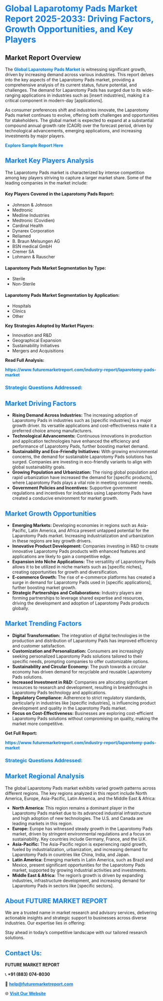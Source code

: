 <h1 style="color: #007BFF;">Global Laparotomy Pads Market Report 2025-2033: Driving Factors, Growth Opportunities, and Key Players</h1>

<section id="overview">
<h2>Market Report Overview</h2>
<p>The <a href="https://www.futuremarketreport.com/industry-report/laparotomy-pads-market" style="color: #007BFF; text-decoration: none;"><strong>Global Laparotomy Pads Market</strong></a> is witnessing significant growth, driven by increasing demand across various industries. This report delves into the key aspects of the Laparotomy Pads market, providing a comprehensive analysis of its current status, future potential, and challenges. The demand for Laparotomy Pads has surged due to its wide-ranging applications in industries such as [insert industries], making it a critical component in modern-day [applications].</p>
<p>As consumer preferences shift and industries innovate, the Laparotomy Pads market continues to evolve, offering both challenges and opportunities for stakeholders. The global market is expected to expand at a substantial compound annual growth rate (CAGR) over the forecast period, driven by technological advancements, emerging applications, and increasing investments by major players.</p>
</section>

<section id="overview">
<p><a href="https://www.futuremarketreport.com/request-sample/reportId=33931" style="color: #007BFF; text-decoration: none;"><strong>Explore Sample Report Here</strong></a></p>
</section>

<section id="key-players">
<h2 style="color: #007BFF;">Market Key Players Analysis</h2>
<p>The Laparotomy Pads market is characterized by intense competition among key players striving to capture a larger market share. Some of the leading companies in the market include:</p>
<h4>Key Players Covered in the Laparotomy Pads Report:</h4>
<ul><li>Johnson &amp; Johnson</li><li>Medtronic</li><li>Medline Industries</li><li>Medtronic (Covidien)</li><li>Cardinal Health</li><li>Dynarex Corporation</li><li>Reliamed</li><li>B. Braun Melsungen AG</li><li>BSN medical GmbH</li><li>Cremer SA</li><li>Lohmann &amp; Rauscher</li></ul>
<h4>Laparotomy Pads Market Segmentation by Type:</h4>
<ul><li>Sterile</li><li>Non-Sterile</li></ul>

<h4>Laparotomy Pads Market Segmentation by Application:</h4>
<ul><li>Hospitals</li><li>Clinics</li><li>Other</li></ul>
<p><strong>Key Strategies Adopted by Market Players:</strong></p>
<ul>
<li>Innovation and R&D</li>
<li>Geographical Expansion</li>
<li>Sustainability Initiatives</li>
<li>Mergers and Acquisitions</li>
</ul>
</section>

<section>
<p><strong>Read Full Analysis: </strong></p><a href="https://www.futuremarketreport.com/industry-report/laparotomy-pads-market" style="color: #007BFF; text-decoration: none;"><strong>https://www.futuremarketreport.com/industry-report/laparotomy-pads-market</strong></a>
<h3 style="color: #007BFF;">Strategic Questions Addressed:</h3>
</section>

<section id="driving-factors">
<h2 style="color: #007BFF;">Market Driving Factors</h2>
<ul>
<li><strong>Rising Demand Across Industries:</strong> The increasing adoption of Laparotomy Pads in industries such as [specific industries] is a major growth driver. Its versatile applications and cost-effectiveness make it a preferred choice among manufacturers.</li>
<li><strong>Technological Advancements:</strong> Continuous innovations in production and application technologies have enhanced the efficiency and performance of Laparotomy Pads, further boosting market demand.</li>
<li><strong>Sustainability and Eco-Friendly Initiatives:</strong> With growing environmental concerns, the demand for sustainable Laparotomy Pads solutions has surged. Companies are investing in eco-friendly variants to align with global sustainability goals.</li>
<li><strong>Growing Population and Urbanization:</strong> The rising global population and rapid urbanization have increased the demand for [specific products], where Laparotomy Pads plays a vital role in meeting consumer needs.</li>
<li><strong>Government Policies and Incentives:</strong> Supportive government regulations and incentives for industries using Laparotomy Pads have created a conducive environment for market growth.</li>
</ul>
</section>

<section id="growth-opportunities">
<h2 style="color: #007BFF;">Market Growth Opportunities</h2>
<ul>
<li><strong>Emerging Markets:</strong> Developing economies in regions such as Asia-Pacific, Latin America, and Africa present untapped potential for the Laparotomy Pads market. Increasing industrialization and urbanization in these regions are key growth drivers.</li>
<li><strong>Innovative Product Development:</strong> Companies investing in R&D to create innovative Laparotomy Pads products with enhanced features and applications are likely to gain a competitive edge.</li>
<li><strong>Expansion into Niche Applications:</strong> The versatility of Laparotomy Pads allows it to be utilized in niche markets such as [specific niches], creating opportunities for growth and diversification.</li>
<li><strong>E-commerce Growth:</strong> The rise of e-commerce platforms has created a surge in demand for Laparotomy Pads used in [specific applications], further boosting market growth.</li>
<li><strong>Strategic Partnerships and Collaborations:</strong> Industry players are forming partnerships to leverage shared expertise and resources, driving the development and adoption of Laparotomy Pads products globally.</li>
</ul>
</section>

<section id="trending-factors">
<h2 style="color: #007BFF;">Market Trending Factors</h2>
<ul>
<li><strong>Digital Transformation:</strong> The integration of digital technologies in the production and distribution of Laparotomy Pads has improved efficiency and customer satisfaction.</li>
<li><strong>Customization and Personalization:</strong> Consumers are increasingly seeking personalized Laparotomy Pads solutions tailored to their specific needs, prompting companies to offer customizable options.</li>
<li><strong>Sustainability and Circular Economy:</strong> The push towards a circular economy has driven demand for recyclable and reusable Laparotomy Pads solutions.</li>
<li><strong>Increased Investment in R&D:</strong> Companies are allocating significant resources to research and development, resulting in breakthroughs in Laparotomy Pads technology and applications.</li>
<li><strong>Regulatory Compliance:</strong> Adherence to strict regulatory standards, particularly in industries like [specific industries], is influencing product development and quality in the Laparotomy Pads market.</li>
<li><strong>Focus on Cost-Effectiveness:</strong> Businesses are exploring cost-efficient Laparotomy Pads solutions without compromising on quality, making the market more competitive.</li>
</ul>
</section>

<section>
<p><strong>Get Full Report: </strong></p><a href="https://www.futuremarketreport.com/industry-report/laparotomy-pads-market" style="color: #007BFF; text-decoration: none;"><strong>https://www.futuremarketreport.com/industry-report/laparotomy-pads-market</strong></a>
<h3 style="color: #007BFF;">Strategic Questions Addressed:</h3>
</section>


<section id="regional-analysis">
<h2 style="color: #007BFF;">Market Regional Analysis</h2>
<p>The global Laparotomy Pads market exhibits varied growth patterns across different regions. The key regions analyzed in this report include North America, Europe, Asia-Pacific, Latin America, and the Middle East & Africa:</p>
<ul>
<li><strong>North America:</strong> This region remains a dominant player in the Laparotomy Pads market due to its advanced industrial infrastructure and high adoption of new technologies. The U.S. and Canada are leading markets in this region.</li>
<li><strong>Europe:</strong> Europe has witnessed steady growth in the Laparotomy Pads market, driven by stringent environmental regulations and a focus on sustainability. Key countries include Germany, France, and the U.K.</li>
<li><strong>Asia-Pacific:</strong> The Asia-Pacific region is experiencing rapid growth, fueled by industrialization, urbanization, and increasing demand for Laparotomy Pads in countries like China, India, and Japan.</li>
<li><strong>Latin America:</strong> Emerging markets in Latin America, such as Brazil and Mexico, present significant opportunities for the Laparotomy Pads market, supported by growing industrial activities and investments.</li>
<li><strong>Middle East & Africa:</strong> The region’s growth is driven by expanding industries, infrastructure development, and increasing demand for Laparotomy Pads in sectors like [specific sectors].</li>
</ul>
</section>

<footer>
<h2 style="color: #007BFF;">About FUTURE MARKET REPORT</h2>
<p>We are a trusted name in market research and advisory services, delivering actionable insights and strategic support to businesses across diverse industries. Our expertise lies in offering:</p>

<p>Stay ahead in today’s competitive landscape with our tailored research solutions.</p>

<h2 style="color: #007BFF;">Contact Us:</h2>
<p><strong>FUTURE MARKET REPORT</strong></p>
<p>📞 <strong>+91 (883) 074-8030</strong></p>
<p>📧 <strong><a href="mailto:help@futuremarketreport.com" style="color: #007BFF;">help@futuremarketreport.com</a></strong></p>
<p>🌐 <strong><a href="https://www.futuremarketreport.com/" style="color: #007BFF;">Visit Our Website</a></strong></p>
</footer>